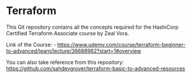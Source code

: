 # Terraform

This Git repository contains all the concepts required for the HashiCorp Certified Terraform Associate course by Zeal Vora.

Link of the Course: - https://www.udemy.com/course/terraform-beginner-to-advanced/learn/lecture/36688962?start=1#overview

You can also take reference from this repository: https://github.com/sahdevgrover/terraform-basic-to-advanced-resources
